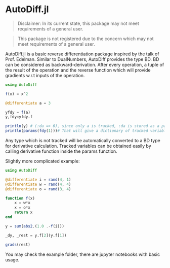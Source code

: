 # AutoDiff.jl

> Disclaimer: In its current state, this package may not meet requirements of a general user.

> This package is not registered due to the concern which may not meet requirements of a general user.

AutoDiff.jl is a basic reverse differentiation package inspired by the talk of Prof. Edelman. Similar to DualNumbers, AutoDiff provides the type BD. BD can be considered as backward-derivation. After every operation, a tuple of the result of the operation and the reverse function which will provide gradients w.r.t inputs of the operation.

```julia
using AutoDiff

f(x) = x^2

@differentiate a = 3

yfdy = f(a)
y,fdy=yfdy.f

println(y) # (:da => 6), since only a is tracked, :da is stored as a pair
println(params(fdy(1)))# That will give a dictionary of tracked variables, for this case :da => 6
```

Any type which is not tracked will be automatically converted to a BD type for derivative calculation. Tracked variables can be obtained easily by calling derivative function inside the params function.

Slightly more complicated example:

```julia
using AutoDiff

@differentiate i = rand(4, 1)
@differentiate w = rand(4, 4)
@differentiate o = rand(3, 4)

function f(x)
    x = w*x
    x = o*x
    return x
end

y = sum(abs2.(1.0 .-f(i)))

_dy, _rest = y.f[2](y.f[1])

grads(rest)
```

You may check the example folder, there are jupyter notebooks with basic usage.
